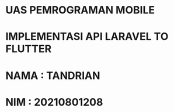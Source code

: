 # UAS PEMROGRAMAN MOBILE
# IMPLEMENTASI API LARAVEL TO FLUTTER

# NAMA : TANDRIAN
# NIM : 20210801208
